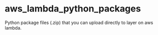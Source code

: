 # aws_lambda_python_packages
Python package files (.zip) that you can upload directly to layer on aws lambda.
